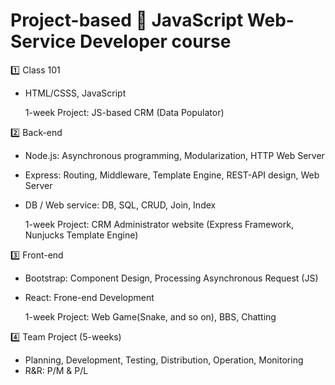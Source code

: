 # Project-based 🎲 JavaScript Web-Service Developer course

1️⃣ Class 101  
- HTML/CSSS, JavaScript
  
  1-week Project: JS-based CRM (Data Populator)  
  
2️⃣ Back-end  
- Node.js: Asynchronous programming, Modularization, HTTP Web Server
- Express: Routing, Middleware, Template Engine, REST-API design, Web Server
- DB / Web service: DB, SQL, CRUD, Join, Index
  
  1-week Project: CRM Administrator website (Express Framework, Nunjucks Template Engine)
  
3️⃣ Front-end  
- Bootstrap: Component Design, Processing Asynchronous Request (JS)
- React: Frone-end Development
  
  1-week Project: Web Game(Snake, and so on), BBS, Chatting  
  
4️⃣ Team Project (5-weeks)  
- Planning, Development, Testing, Distribution, Operation, Monitoring  
- R&R: P/M & P/L  
   
